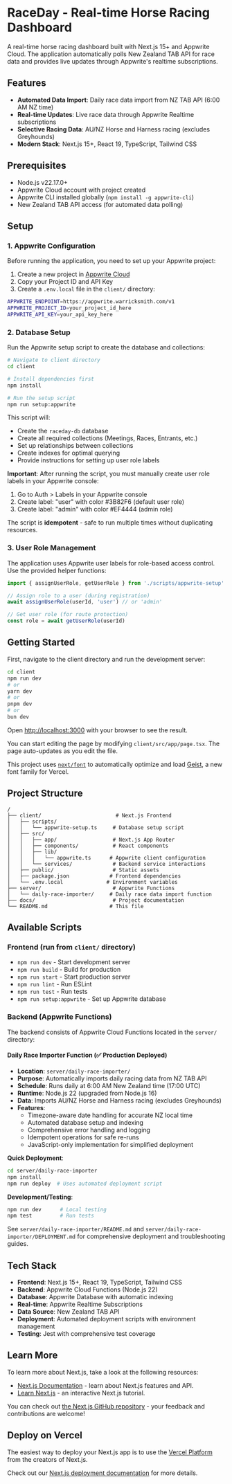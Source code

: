 # RaceDay - Real-time Horse Racing Dashboard

A real-time horse racing dashboard built with Next.js 15+ and Appwrite Cloud. The application automatically polls New Zealand TAB API for race data and provides live updates through Appwrite's realtime subscriptions.

## Features

- **Automated Data Import**: Daily race data import from NZ TAB API (6:00 AM NZ time)
- **Real-time Updates**: Live race data through Appwrite Realtime subscriptions  
- **Selective Racing Data**: AU/NZ Horse and Harness racing (excludes Greyhounds)
- **Modern Stack**: Next.js 15+, React 19, TypeScript, Tailwind CSS

## Prerequisites

- Node.js v22.17.0+
- Appwrite Cloud account with project created
- Appwrite CLI installed globally (`npm install -g appwrite-cli`)
- New Zealand TAB API access (for automated data polling)

## Setup

### 1. Appwrite Configuration

Before running the application, you need to set up your Appwrite project:

1. Create a new project in [Appwrite Cloud](https://cloud.appwrite.io)
2. Copy your Project ID and API Key
3. Create a `.env.local` file in the `client/` directory:

```bash
APPWRITE_ENDPOINT=https://appwrite.warricksmith.com/v1
APPWRITE_PROJECT_ID=your_project_id_here
APPWRITE_API_KEY=your_api_key_here
```

### 2. Database Setup

Run the Appwrite setup script to create the database and collections:

```bash
# Navigate to client directory
cd client

# Install dependencies first
npm install

# Run the setup script
npm run setup:appwrite
```

This script will:

- Create the `raceday-db` database
- Create all required collections (Meetings, Races, Entrants, etc.)
- Set up relationships between collections
- Create indexes for optimal querying
- Provide instructions for setting up user role labels

**Important**: After running the script, you must manually create user role labels in your Appwrite console:

1. Go to Auth > Labels in your Appwrite console
2. Create label: "user" with color #3B82F6 (default user role)
3. Create label: "admin" with color #EF4444 (admin role)

The script is **idempotent** - safe to run multiple times without duplicating resources.

### 3. User Role Management

The application uses Appwrite user labels for role-based access control. Use the provided helper functions:

```typescript
import { assignUserRole, getUserRole } from './scripts/appwrite-setup'

// Assign role to a user (during registration)
await assignUserRole(userId, 'user') // or 'admin'

// Get user role (for route protection)
const role = await getUserRole(userId)
```

## Getting Started

First, navigate to the client directory and run the development server:

```bash
cd client
npm run dev
# or
yarn dev
# or
pnpm dev
# or
bun dev
```

Open [http://localhost:3000](http://localhost:3000) with your browser to see the result.

You can start editing the page by modifying `client/src/app/page.tsx`. The page auto-updates as you edit the file.

This project uses [`next/font`](https://nextjs.org/docs/app/building-your-application/optimizing/fonts) to automatically optimize and load [Geist](https://vercel.com/font), a new font family for Vercel.

## Project Structure

```
/
├── client/                        # Next.js Frontend
│   ├── scripts/
│   │   └── appwrite-setup.ts     # Database setup script
│   ├── src/
│   │   ├── app/                  # Next.js App Router
│   │   ├── components/           # React components
│   │   ├── lib/
│   │   │   └── appwrite.ts      # Appwrite client configuration
│   │   └── services/             # Backend service interactions
│   ├── public/                   # Static assets
│   ├── package.json             # Frontend dependencies
│   └── .env.local              # Environment variables
├── server/                       # Appwrite Functions
│   └── daily-race-importer/     # Daily race data import function
├── docs/                         # Project documentation
└── README.md                    # This file
```

## Available Scripts

### Frontend (run from `client/` directory)
- `npm run dev` - Start development server
- `npm run build` - Build for production
- `npm run start` - Start production server
- `npm run lint` - Run ESLint
- `npm run test` - Run tests
- `npm run setup:appwrite` - Set up Appwrite database

### Backend (Appwrite Functions)

The backend consists of Appwrite Cloud Functions located in the `server/` directory:

#### Daily Race Importer Function (✅ Production Deployed)
- **Location**: `server/daily-race-importer/`
- **Purpose**: Automatically imports daily racing data from NZ TAB API
- **Schedule**: Runs daily at 6:00 AM New Zealand time (17:00 UTC)
- **Runtime**: Node.js 22 (upgraded from Node.js 16)
- **Data**: Imports AU/NZ Horse and Harness racing (excludes Greyhounds)
- **Features**: 
  - Timezone-aware date handling for accurate NZ local time
  - Automated database setup and indexing
  - Comprehensive error handling and logging
  - Idempotent operations for safe re-runs
  - JavaScript-only implementation for simplified deployment

**Quick Deployment**:
```bash
cd server/daily-race-importer
npm install
npm run deploy  # Uses automated deployment script
```

**Development/Testing**:
```bash
npm run dev      # Local testing
npm test         # Run tests
```

See `server/daily-race-importer/README.md` and `server/daily-race-importer/DEPLOYMENT.md` for comprehensive deployment and troubleshooting guides.

## Tech Stack

- **Frontend**: Next.js 15+, React 19, TypeScript, Tailwind CSS
- **Backend**: Appwrite Cloud Functions (Node.js 22)
- **Database**: Appwrite Database with automatic indexing
- **Real-time**: Appwrite Realtime Subscriptions  
- **Data Source**: New Zealand TAB API
- **Deployment**: Automated deployment scripts with environment management
- **Testing**: Jest with comprehensive test coverage

## Learn More

To learn more about Next.js, take a look at the following resources:

- [Next.js Documentation](https://nextjs.org/docs) - learn about Next.js features and API.
- [Learn Next.js](https://nextjs.org/learn) - an interactive Next.js tutorial.

You can check out [the Next.js GitHub repository](https://github.com/vercel/next.js) - your feedback and contributions are welcome!

## Deploy on Vercel

The easiest way to deploy your Next.js app is to use the [Vercel Platform](https://vercel.com/new?utm_medium=default-template&filter=next.js&utm_source=create-next-app&utm_campaign=create-next-app-readme) from the creators of Next.js.

Check out our [Next.js deployment documentation](https://nextjs.org/docs/app/building-your-application/deploying) for more details.
